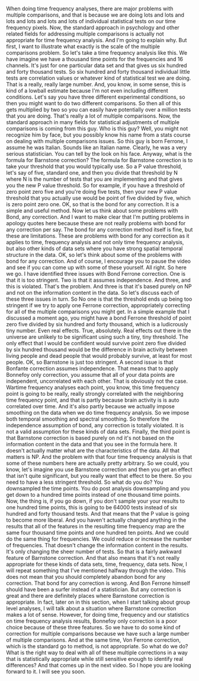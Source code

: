  When doing time frequency analyses, there are major problems with multiple comparisons, and that is because we are doing lots and lots and lots and lots and lots and lots of individual statistical tests on our time frequency pixels. Now, the standard approach in psychology and other related fields for addressing multiple comparisons is actually not appropriate for time frequency analysis. And I'm going to explain why. But first, I want to illustrate what exactly is the scale of the multiple comparisons problem. So let's take a time frequency analysis like this. We have imagine we have a thousand time points for the frequencies and 16 channels. It's just for one particular data set and that gives us six hundred and forty thousand tests. So six hundred and forty thousand individual little tests are correlation values or whatever kind of statistical test we are doing. That is a really, really large number. And, you know, in some sense, this is kind of a lowball estimate because I'm not even including different conditions. Let's say you have three different experimental conditions, so then you might want to do two different comparisons. So then all of this gets multiplied by two so you can easily have potentially over a million tests that you are doing. That's really a lot of multiple comparisons. Now, the standard approach in many fields for statistical adjustments of multiple comparisons is coming from this guy. Who is this guy? Well, you might not recognize him by face, but you possibly know his name from a stats course on dealing with multiple comparisons issues. So this guy is born Ferrone, I assume he was Italian. Sounds like an Italian name. Clearly, he was a very serious statistician. You can tell by the look on his face. Anyway, what is the formula for Barnstone correction? The formula for Barnstone correction is to take your threshold that you would typically use. So a P value threshold, let's say of five, standard one, and then you divide that threshold by N where N is the number of tests that you are implementing and that gives you the new P value threshold. So for example, if you have a threshold of zero point zero five and you're doing five tests, then your new P value threshold that you actually use would be point of five divided by five, which is zero point zero one. OK, so that is the bond for any correction. It is a simple and useful method. Now let us think about some problems with Bond, any correction. And I want to make clear that I'm putting problems in apology quotes here because these are not really problems with bond for any correction per say. The bond for any correction method itself is fine, but these are limitations. These are problems with bond for any correction as it applies to time, frequency analysis and not only time frequency analysis, but also other kinds of data sets where you have strong spatial temporal structure in the data. OK, so let's think about some of the problems with bond for any correction. And of course, I encourage you to pause the video and see if you can come up with some of these yourself. All right. So here we go. I have identified three issues with Bond Ferrone correction. One is that it is too stringent. Two is that it assumes independence. And three, and this is violated. That's the problem. And three is that it's based purely on NP and not on the information content in the data. So let's discuss each of these three issues in turn. So No one is that the threshold ends up being too stringent if we try to apply one Ferrone correction, appropriately correcting for all of the multiple comparisons you might get. In a simple example that I discussed a moment ago, you might have a bond Ferrone threshold of point zero five divided by six hundred and forty thousand, which is a ludicrously tiny number. Even real effects. True, absolutely. Real effects out there in the universe are unlikely to be significant using such a tiny, tiny threshold. The only effect that I would be confident would survive point zero five divided by six hundred thousand would be the difference in brain activity between living people and dead people that would probably survive, at least for most people. OK, so Barnstone is just too stringent. A second issue is that Bonfante correction assumes independence. That means that to apply Bonnefoy only correction, you assume that all of your data points are independent, uncorrelated with each other. That is obviously not the case. Wartime frequency analyses each point, you know, this time frequency point is going to be really, really strongly correlated with the neighboring time frequency point, and that is partly because brain activity is is auto correlated over time. And it's also partly because we actually impose smoothing on the data when we do time frequency analysis. So we impose both temporal smoothing and spectral smoothing. So therefore the independence assumption of bond, any correction is totally violated. It is not a valid assumption for these kinds of data sets. Finally, the third point is that Barnstone correction is based purely on nd it's not based on the information content in the data and that you see in the formula here. It doesn't actually matter what are the characteristics of the data. All that matters is NP. And the problem with that four time frequency analysis is that some of these numbers here are actually pretty arbitrary. So we could, you know, let's imagine you use Barnstone correction and then you get an effect that isn't quite significant, but you really want that effect to be there. So you need to have a less stringent threshold. So what do you do? You downsampled the time points. You do post analysis downsampling and you get down to a hundred time points instead of one thousand time points. Now, the thing is, if you go down, if you don't sample your your results to one hundred time points, this is going to be 64000 tests instead of six hundred and forty thousand tests. And that means that the P value is going to become more liberal. And you haven't actually changed anything in the results that all of the features in the resulting time frequency map are the same four thousand time points and one hundred ten points. And we could do the same thing for frequencies. We could reduce or increase the number of frequencies. That doesn't change the information content in the results. It's only changing the sheer number of tests. So that is a fairly awkward feature of Barnstone correction. And that also means that it's not really appropriate for these kinds of data sets, time, frequency, data sets. Now, I will repeat something that I've mentioned halfway through the video. This does not mean that you should completely abandon bond for any correction. That bond for any correction is wrong. And Bon Ferrone himself should have been a surfer instead of a statistician. But any correction is great and there are definitely places where Barnstone correction is appropriate. In fact, later on in this section, when I start talking about group level analyses, I will talk about a situation where Barnstone correction makes a lot of sense. However, for doing time, frequency and our statistics on time frequency analysis results, Bonnefoy only correction is a poor choice because of these three features. So we have to do some kind of correction for multiple comparisons because we have such a large number of multiple comparisons. And at the same time, Von Ferrone correction, which is the standard go to method, is not appropriate. So what do we do? What is the right way to deal with all of these multiple corrections in a way that is statistically appropriate while still sensitive enough to identify real differences? And that comes up in the next video. So I hope you are looking forward to it. I will see you soon.